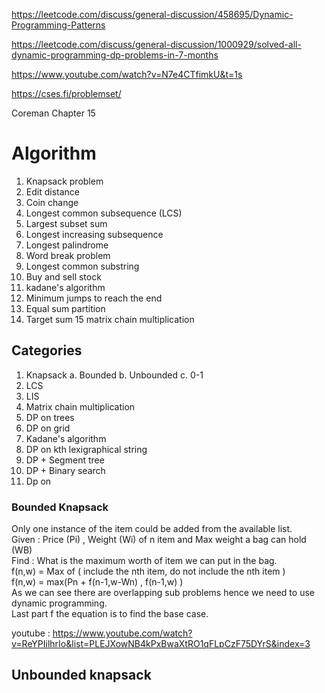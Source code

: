 https://leetcode.com/discuss/general-discussion/458695/Dynamic-Programming-Patterns

https://leetcode.com/discuss/general-discussion/1000929/solved-all-dynamic-programming-dp-problems-in-7-months

https://www.youtube.com/watch?v=N7e4CTfimkU&t=1s

https://cses.fi/problemset/

Coreman
Chapter 15

# Algorithm

1. Knapsack problem
2. Edit distance
3. Coin change
4. Longest common subsequence (LCS)
5. Largest subset sum
6. Longest increasing subsequence
7. Longest palindrome
8. Word break problem
9. Longest common substring
10. Buy and sell stock
11. kadane's algorithm
12. Minimum jumps to reach the end
13. Equal sum partition
14. Target sum 15 matrix chain multiplication


## Categories

1. Knapsack
   a. Bounded
   b. Unbounded
   c. 0-1
2. LCS
3. LIS
4. Matrix chain multiplication
5. DP on trees
6. DP on grid
7. Kadane's algorithm
8. DP on kth lexigraphical string 
9. DP + Segment tree
10. DP + Binary search 
11. Dp on


### Bounded Knapsack
Only one instance of the item could be added from the available list.  
Given : Price (Pi) , Weight (Wi) of n item and Max weight a bag can hold (WB)  
Find : What is the maximum worth of item we can put in the bag.  
f(n,w) = Max of ( include the nth item, do not include the nth item )  
f(n,w) = max(Pn + f(n-1,w-Wn) , f(n-1,w) )  
As we can see there are overlapping sub problems hence we need to use dynamic programming.  
Last part f the equation is to find the base case.  

youtube : https://www.youtube.com/watch?v=ReYPIilhrIo&list=PLEJXowNB4kPxBwaXtRO1qFLpCzF75DYrS&index=3

## Unbounded knapsack